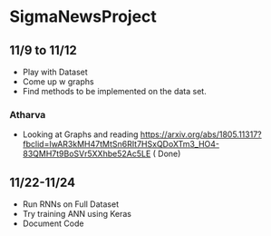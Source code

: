 # SigmaNewsProject

## 11/9 to 11/12 
- Play with Dataset
- Come up w graphs
- Find methods to be implemented on the data set.

### Atharva
- Looking at Graphs and reading https://arxiv.org/abs/1805.11317?fbclid=IwAR3kMH47tMtSn6RIt7HSxQDoXTm3_HO4-83QMH7t9BoSVr5XXhbe52Ac5LE ( Done)

## 11/22-11/24
- Run RNNs on Full Dataset
- Try training ANN using Keras
- Document Code

